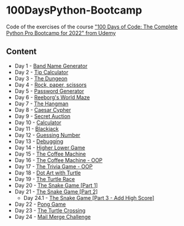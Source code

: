 # 100DaysPython-Bootcamp

Code of the exercises of the course ["100 Days of Code: The Complete Python Pro Bootcamp for 2022" from Udemy](https://udemy.com/course/100-days-of-code/)

## Content

- Day 1 - [Band Name Generator](https://github.com/rolodoom/100DaysPython-Bootcamp/tree/main/001)
- Day 2 - [Tip Calculator](https://github.com/rolodoom/100DaysPython-Bootcamp/tree/main/002)
- Day 3 - [The Dungeon](https://github.com/rolodoom/100DaysPython-Bootcamp/tree/main/003)
- Day 4 - [Rock, paper, scissors](https://github.com/rolodoom/100DaysPython-Bootcamp/tree/main/004)
- Day 5 - [Password Generator](https://github.com/rolodoom/100DaysPython-Bootcamp/tree/main/005)
- Day 6 - [Reeborg's World Maze](https://github.com/rolodoom/100DaysPython-Bootcamp/tree/main/006)
- Day 7 - [The Hangman](https://github.com/rolodoom/100DaysPython-Bootcamp/tree/main/007)
- Day 8 - [Caesar Cypher](https://github.com/rolodoom/100DaysPython-Bootcamp/tree/main/008)
- Day 9 - [Secret Auction](https://github.com/rolodoom/100DaysPython-Bootcamp/tree/main/009)
- Day 10 - [Calculator](https://github.com/rolodoom/100DaysPython-Bootcamp/tree/main/010)
- Day 11 - [Blackjack](https://github.com/rolodoom/100DaysPython-Bootcamp/tree/main/011)
- Day 12 - [Guessing Number](https://github.com/rolodoom/100DaysPython-Bootcamp/tree/main/012)
- Day 13 - [Debugging](https://github.com/rolodoom/100DaysPython-Bootcamp/tree/main/013)
- Day 14 - [Higher Lower Game](https://github.com/rolodoom/100DaysPython-Bootcamp/tree/main/014)
- Day 15 - [The Coffee Machine](https://github.com/rolodoom/100DaysPython-Bootcamp/tree/main/015)
- Day 16 - [The Coffee Machine - OOP](https://github.com/rolodoom/100DaysPython-Bootcamp/tree/main/016)
- Day 17 - [The Trivia Game - OOP](https://github.com/rolodoom/100DaysPython-Bootcamp/tree/main/017)
- Day 18 - [Dot Art with Turtle](https://github.com/rolodoom/100DaysPython-Bootcamp/tree/main/018)
- Day 19 - [The Turtle Race](https://github.com/rolodoom/100DaysPython-Bootcamp/tree/main/019)
- Day 20 - [The Snake Game [Part 1]](https://github.com/rolodoom/100DaysPython-Bootcamp/tree/main/020)
- Day 21 - [The Snake Game [Part 2]](https://github.com/rolodoom/100DaysPython-Bootcamp/tree/main/021)
  - Day 24.1 - [The Snake Game [Part 3 - Add High Score]](https://github.com/rolodoom/100DaysPython-Bootcamp/tree/main/024-1)
- Day 22 - [Pong Game](https://github.com/rolodoom/100DaysPython-Bootcamp/tree/main/022)
- Day 23 - [The Turtle Crossing](https://github.com/rolodoom/100DaysPython-Bootcamp/tree/main/023)
- Day 24 - [Mail Merge Challenge](https://github.com/rolodoom/100DaysPython-Bootcamp/tree/main/024)
